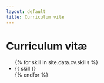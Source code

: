 ```yaml
---
layout: default
title: Curriculum vitæ
---
```

<h1>Curriculum vitæ</h1>


<ul>
    {% for skill in site.data.cv.skills %}
    <li>
       {{ skill }}
    </li>
    {% endfor %}
</ul>
